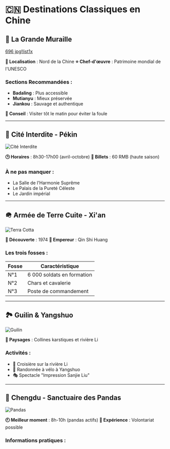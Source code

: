 # 🇨🇳 Destinations Classiques en Chine

## 🏯 La Grande Muraille

[696 jpg!list1x](https://github.com/user-attachments/assets/883bc049-9d27-4a21-8a3f-7f1b7dac6a94)


**📍 Localisation** : Nord de la Chine
**⭐ Chef-d'œuvre** : Patrimoine mondial de l'UNESCO

### Sections Recommandées :
- **Badaling** : Plus accessible
- **Mutianyu** : Mieux préservée
- **Jiankou** : Sauvage et authentique

**📌 Conseil** : Visiter tôt le matin pour éviter la foule

---

## 🏮 Cité Interdite - Pékin

![Cité Interdite](https://example.com/forbidden-city.jpg)

**🕒 Horaires** : 8h30-17h00 (avril-octobre)
**🎫 Billets** : 60 RMB (haute saison)

### À ne pas manquer :
- La Salle de l'Harmonie Suprême
- Le Palais de la Pureté Céleste
- Le Jardin impérial

---

## 🪖 Armée de Terre Cuite - Xi'an

![Terra Cotta](https://example.com/terracotta.jpg)

**📅 Découverte** : 1974
**👑 Empereur** : Qin Shi Huang

### Les trois fosses :
| Fosse | Caractéristique |
|-------|-----------------|
| N°1 | 6 000 soldats en formation |
| N°2 | Chars et cavalerie |
| N°3 | Poste de commandement |

---

## 🏞️ Guilin & Yangshuo

![Guilin](https://example.com/guilin.jpg)

**🎨 Paysages** : Collines karstiques et rivière Li

### Activités :
- 🚣 Croisière sur la rivière Li
- 🚴 Randonnée à vélo à Yangshuo
- 🎭 Spectacle "Impression Sanjie Liu"

---

## 🐼 Chengdu - Sanctuaire des Pandas

![Pandas](https://example.com/pandas.jpg)

**🕘 Meilleur moment** : 8h-10h (pandas actifs)
**🎯 Expérience** : Volontariat possible

### Informations pratiques :
